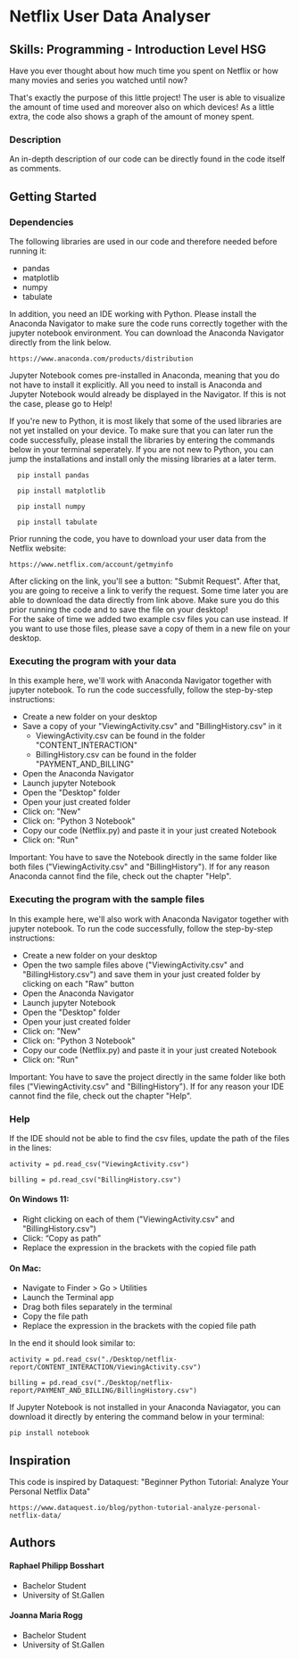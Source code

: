 # Netflix User Data Analyser
## Skills: Programming - Introduction Level HSG

Have you ever thought about how much time you spent on Netflix or how many movies and series you watched until now? 

That's exactly the purpose of this little project! The user is able to visualize the amount of time used and moreover also on which devices! As a little extra, the code also shows a graph of the amount of money spent.

### Description

An in-depth description of our code can be directly found in the code itself as comments.

## Getting Started

### Dependencies

The following libraries are used in our code and therefore needed before running it:
* pandas
* matplotlib
* numpy
* tabulate

In addition, you need an IDE working with Python. Please install the Anaconda Navigator to make sure the code runs correctly together with the jupyter notebook environment. You can download the Anaconda Navigator directly from the link below. 
```
https://www.anaconda.com/products/distribution
```
Jupyter Notebook comes pre-installed in Anaconda, meaning that you do not have to install it explicitly. All you need to install is Anaconda and Jupyter Notebook would already be displayed in the Navigator. If this is not the case, please go to Help!

If you're new to Python, it is most likely that some of the used libraries are not yet installed on your device. 
To make sure that you can later run the code successfully, please install the libraries by entering the commands below in your terminal seperately. If you are not new to Python, you can jump the installations and install only the missing libraries at a later term.
```
  pip install pandas
```
```
  pip install matplotlib
```
```
  pip install numpy
```
```
  pip install tabulate
```

Prior running the code, you have to download your user data from the Netflix website:
```
https://www.netflix.com/account/getmyinfo
```
After clicking on the link, you'll see a button: "Submit Request". After that, you are going to receive a link to verify the request. Some time later you are able to download the data directly from link above. Make sure you do this prior running the code and to save the file on your desktop! <br /> For the sake of time we added two example csv files you can use instead. If you want to use those files, please save a copy of them in a new file on your desktop.

### Executing the program with your data
In this example here, we'll work with Anaconda Navigator together with jupyter notebook.
To run the code successfully, follow the step-by-step instructions:
* Create a new folder on your desktop
* Save a copy of your "ViewingActivity.csv" and "BillingHistory.csv" in it
     * ViewingActivity.csv can be found in the folder "CONTENT_INTERACTION"
     * BillingHistory.csv can be found in the folder "PAYMENT_AND_BILLING"
* Open the Anaconda Navigator
* Launch jupyter Notebook
* Open the "Desktop" folder
* Open your just created folder
* Click on: "New"
* Click on: "Python 3 Notebook"
* Copy our code (Netflix.py) and paste it in your just created Notebook
* Click on: "Run"

Important: You have to save the Notebook directly in the same folder like both files ("ViewingActivity.csv" and "BillingHistory"). If for any reason Anaconda cannot find the file, check out the chapter "Help".  

### Executing the program with the sample files
In this example here, we'll also work with Anaconda Navigator together with jupyter notebook.
To run the code successfully, follow the step-by-step instructions:
* Create a new folder on your desktop
* Open the two sample files above ("ViewingActivity.csv" and "BillingHistory.csv") and save them in your just created folder by clicking on each "Raw" button
* Open the Anaconda Navigator
* Launch jupyter Notebook
* Open the "Desktop" folder
* Open your just created folder
* Click on: "New"
* Click on: "Python 3 Notebook"
* Copy our code (Netflix.py) and paste it in your just created Notebook
* Click on: "Run"

Important: You have to save the project directly in the same folder like both files ("ViewingActivity.csv" and "BillingHistory"). If for any reason your IDE cannot find the file, check out the chapter "Help".  

### Help

If the IDE should not be able to find the csv files, update the path of the files in the lines:

```
activity = pd.read_csv("ViewingActivity.csv")
```
```
billing = pd.read_csv("BillingHistory.csv")
```
#### On Windows 11:
* Right clicking on each of them ("ViewingActivity.csv" and "BillingHistory.csv")
* Click: “Copy as path”
* Replace the expression in the brackets with the copied file path

#### On Mac:
* Navigate to Finder > Go > Utilities
* Launch the Terminal app
* Drag both files separately in the terminal
* Copy the file path
* Replace the expression in the brackets with the copied file path

In the end it should look similar to: 
```
activity = pd.read_csv("./Desktop/netflix-report/CONTENT_INTERACTION/ViewingActivity.csv")
```
```
billing = pd.read_csv("./Desktop/netflix-report/PAYMENT_AND_BILLING/BillingHistory.csv")
```
If Jupyter Notebook is not installed in your Anaconda Naviagator, you can download it directly by entering the command below in your terminal:
```
pip install notebook
```
## Inspiration
This code is inspired by Dataquest: "Beginner Python Tutorial: Analyze Your Personal Netflix Data" 

```
https://www.dataquest.io/blog/python-tutorial-analyze-personal-netflix-data/
```
## Authors

#### Raphael Philipp Bosshart 
* Bachelor Student
* University of St.Gallen 

#### Joanna Maria Rogg 
* Bachelor Student
* University of St.Gallen

